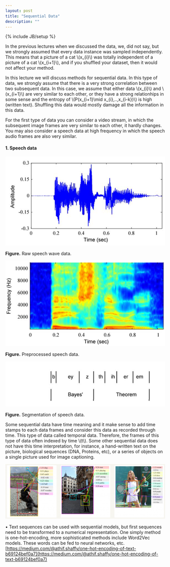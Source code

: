 ```yaml
---
layout: post
title: "Sequential Data"
description: ""
---
```

{% include JB/setup %}


In the previous lectures when we discussed the data, we, did not say, but we strongly assumed that every data instance was sampled independently. This means that a picture of a cat \\(x_{i}\\) was totally independent  of a picture of a cat \\(x_{i+1}\\), and if you shuffled your dataset, then it would not affect your method.

In this lecture we will discuss methods for sequential data. In this type of data, we strongly assume that there is a very strong correlation between two subsequent data. In this case, we assume that either data \\(x_{i}\\) and \\(x_{i+1}\\) are very similar to each other, or they have a strong relationhips in some sense and the entropy of \\(P(x_{i+1}\mid x_{i},..,x_{i-k})\\) is high (written text). Shuffling this data would mostly damage all the information in this data.

For the first type of data you can consider a video stream, in which the subsequent image frames are very similar to each other, it hardly changes. You may also consider a speech data at high frequency in which the speech audio frames are also very similar.

#### 1. Speech data

![seqdata1](./images/seqdata1.png)

**Figure.** Raw speech wave data.

![seqdata2](./images/seqdata2.png)

**Figure.** Preprocessed speech data.

![seqdata3](./images/seqdata3.png)

**Figure.** Segmentation of speech data. 


Some sequential data have time meaning and it make sense to add time stamps to each data frames and consider this data as recorded through time. This type of data called temporal data. Therefore, the frames of this type of data often indexed by time \\(t\\).
Some other sequential data does not have this time interpretation, for instance, a hand-written text on the picture, biological sequences (DNA, Proteins, etc), or a series of objects on a single picture used for image captioning. 

![seqdata4](./images/seqdata4.png)

• Text sequences can be used with sequential models, but first sequences need to be transformed to a numerical representation. One simply method is one-hot-encoding, more sophisticated methods include Word2Vec models. These words can be fed to neural networks, etc.
[https://medium.com/@athif.shaffy/one-hot-encoding-of-text-b69124bef0a7](https://medium.com/@athif.shaffy/one-hot-encoding-of-text-b69124bef0a7)